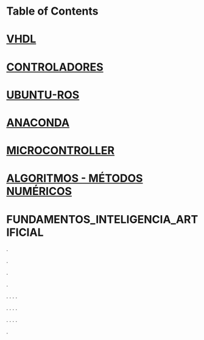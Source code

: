 

# Table of Contents



# [VHDL](https://github.com/ErickLopC/VHDL_/tree/main)

# [CONTROLADORES](https://github.com/ErickLopC/Dise-o-de-Controladores)

# [UBUNTU-ROS](https://github.com/ErickLopC/UBUNTU__ROS)

# [ANACONDA](https://github.com/ErickLopC/ANACONDA-/blob/main/README.md)

# [MICROCONTROLLER](https://github.com/ErickLopC/Microcontroller-/blob/main/README.md)

# [ALGORITMOS - MÉTODOS NUMÉRICOS](https://github.com/ErickLopC/Algoritmos-de-M-todos-num-ricos/blob/main/README.md)

# FUNDAMENTOS_INTELIGENCIA_ARTIFICIAL

.

.

.

.

.
.
.
.



.
.
.
.

.
.
.
.

.



